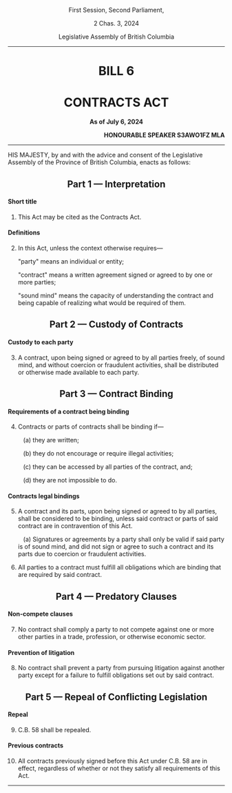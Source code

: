 <div align="center">

First Session, Second Parliament,

2 Chas. 3, 2024

Legislative Assembly of British Columbia

<hr/>

<h1>BILL 6</h1>
<h1>CONTRACTS ACT</h1>

**As of July 6, 2024**

</div>

<div align="right">

**HONOURABLE SPEAKER S3AWO1FZ MLA**<br/>

</div>

<hr/>

HIS MAJESTY, by and with the advice and consent of the Legislative Assembly of the Province of British Columbia, enacts as follows:

<div align="center">
<h2>Part 1 — Interpretation</h2>
</div>

#### Short title

1. This Act may be cited as the Contracts Act.

#### Definitions

2. In this Act, unless the context otherwise requires—

    "party" means an individual or entity;
   
    "contract" means a written agreement signed or agreed to by one or more parties;

    "sound mind" means the capacity of understanding the contract and being capable of realizing what would be required of them.

<div align="center">
<h2>Part 2 — Custody of Contracts</h2>
</div>

#### Custody to each party

3. A contract, upon being signed or agreed to by all parties freely, of sound mind, and without coercion or fraudulent activities, shall be distributed or otherwise made available to each party.

<div align="center">
<h2>Part 3 — Contract Binding</h2>
</div>

#### Requirements of a contract being binding

4. Contracts or parts of contracts shall be binding if—

    &nbsp;&nbsp;&nbsp;(a) they are written;

    &nbsp;&nbsp;&nbsp;(b) they do not encourage or require illegal activities;

    &nbsp;&nbsp;&nbsp;(c) they can be accessed by all parties of the contract, and;

    &nbsp;&nbsp;&nbsp;(d) they are not impossible to do.

#### Contracts legal bindings

5. A contract and its parts, upon being signed or agreed to by all parties, shall be considered to be binding, unless said contract or parts of said contract are in contravention of this Act.

    &nbsp;&nbsp;&nbsp;(a) Signatures or agreements by a party shall only be valid if said party is of sound mind, and did not sign or agree to such a contract and its parts due to coercion or fraudulent activities.

6. All parties to a contract must fulfill all obligations which are binding that are required by said contract.

<div align="center">
<h2>Part 4 — Predatory Clauses</h2>
</div>

#### Non-compete clauses

7. No contract shall comply a party to not compete against one or more other parties in a trade, profession, or otherwise economic sector.

#### Prevention of litigation

8. No contract shall prevent a party from pursuing litigation against another party except for a failure to fulfill obligations set out by said contract.

<div align="center">
<h2>Part 5 — Repeal of Conflicting Legislation</h2>
</div>

#### Repeal

9. C.B. 58 shall be repealed.

#### Previous contracts

10. All contracts previously signed before this Act under C.B. 58 are in effect, regardless of whether or not they satisfy all requirements of this Act.

<hr/>
<div align="center">
